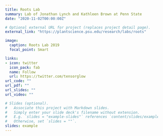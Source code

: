 ```yaml
---
title: Roots Lab
summary: Lab of Jonathan Lynch and Kathleen Brown at Penn State
date: "2020-11-02T00:00:00Z"

# Optional external URL for project (replaces project detail page).
external_link: "https://plantscience.psu.edu/research/labs/roots"

image:
  caption: Roots Lab 2019
  focal_point: Smart

links:
- icon: twitter
  icon_pack: fab
  name: Follow
  url: https://twitter.com/tensorglow
url_code: ""
url_pdf: ""
url_slides: ""
url_video: ""

# Slides (optional).
#   Associate this project with Markdown slides.
#   Simply enter your slide deck's filename without extension.
#   E.g. `slides = "example-slides"` references `content/slides/example-slides.md`.
#   Otherwise, set `slides = ""`.
slides: example
---
```

